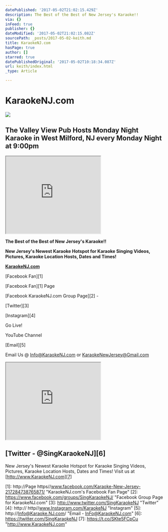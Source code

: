 ```yaml
---
datePublished: '2017-05-02T21:02:15.429Z'
description: The Best of the Best of New Jersey's Karaoke!!
via: {}
inFeed: true
publisher: {}
dateModified: '2017-05-02T21:02:15.082Z'
sourcePath: _posts/2017-05-02-keith.md
title: KaraokeNJ.com
hasPage: true
author: []
starred: true
datePublishedOriginal: '2017-05-02T10:18:34.087Z'
url: keith/index.html
_type: Article

---
```

# KaraokeNJ.com

<article style=""><img src="https://s3-us-west-2.amazonaws.com/the-grid-img/p/7de6ba1b5de20de96d33da812628bb3d33802722.jpg" /><h1>The Valley View Pub Hosts Monday Night Karaoke in West Milford, NJ every Monday Night at 9:00pm</h1></article>

<iframe src="https://the-grid.github.io/ed-userhtml/?g=eJxVzEsKwkAMANB9TxGyb7MVmZkDKLjRC8QxbUf7I4mU3l5BF7p-8AJDHtgsoq_FXbT2MspQJkHoVdqIvftie6KvN3ke6Vym7sjK80NOB0yXVcQNrhv8QSBOECxrWRzYtimDaY5ItAzs7axj85uu5da9m-ZuCLlnNfGIT2_rHaZAnyZV1QtbCz7i" height="244" style=""></iframe>

**The Best of the Best of New Jersey's Karaoke!!**

**New Jersey's Newest Karaoke Hotspot for Karaoke Singing Videos, Pictures, Karaoke Location Hosts, Dates and Times!**

**[KaraokeNJ.com][0]**

[Facebook Fan][1]

[Facebook Fan][1] Page

[Facebook KaraokeNJ.com Group Page][2] -

[Twitter][3]

[Instagram][4]

Go Live!

YouTube Channel

[Email][5]

Email Us @ Info@KaraokeNJ.com or KaraokeNewJersey@Gmail.com

<iframe src="https://the-grid.github.io/ed-userhtml/?g=eJx1kE9LxDAQxe_7KYYcRME2dsvaVpOgF0HF9eDJ45ikTd3-M5mlu9_eLsVVQWEYmJnH-zFPvDW93nxse7KgGwxBMhprIusjGq0lBgYJowa7SjLbMSUGOA5gai9ZQ56pl7qrpoJH9NhvLEweDu68Naa2IBCct6VkjmgIV5xTrHu-e93d--rWPbdM_XMQHJXggzppDQZ3_eW-fphkLZzeHKjH3dkfnPmVg5r_0vJASNvA81WRpukqy5J86klxWTD1hHtYnsPyIslm_ndEaiGC9vVAgGHfaQheS8b50CCVvW_jn7yxNpWlEL8HBtqhD5Yk21IZ5VOIfLZRi09lgoFT" height="244" style=""></iframe>

## [Twitter - @SingKaraokeNJ][6]

New Jersey's Newest Karaoke Hotspot for Karaoke Singing Videos, Pictures, Karaoke Location Hosts, Dates and Times! Visit us at [http://www.KaraokeNJ.com][7]

[0]: http://www.KaraokeNJ.com/ "KaraokeNJ Home Page"
[1]: http://Page https//www.facebook.com/Karaoke-New-Jersey-217284738765871/ "KaraokeNJ.com's Facebook Fan Page"
[2]: https://www.facebook.com/groups/SingKaraokeNJ/ "Facebook Group Page for KaraokeNJ.com"
[3]: http://www.twitter.com/SingKaraokeNJ "Twitter"
[4]: http:// http//www.Instagram.com/KaraokeNJ "Instagram"
[5]: http://Info@Karaoke.NJ.com/ "Email - InFo@KaraokeNJ.com"
[6]: https://twitter.com/SingKaraokeNJ
[7]: https://t.co/SKte5FCpCu "http://www.KaraokeNJ.com"